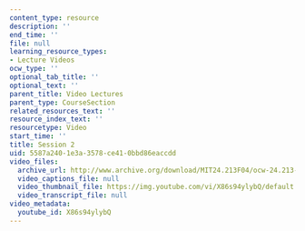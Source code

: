 ```yaml
---
content_type: resource
description: ''
end_time: ''
file: null
learning_resource_types:
- Lecture Videos
ocw_type: ''
optional_tab_title: ''
optional_text: ''
parent_title: Video Lectures
parent_type: CourseSection
related_resources_text: ''
resource_index_text: ''
resourcetype: Video
start_time: ''
title: Session 2
uid: 5587a240-1e3a-3578-ce41-0bbd86eaccdd
video_files:
  archive_url: http://www.archive.org/download/MIT24.213F04/ocw-24.213-21sep2004-220k.mp4
  video_captions_file: null
  video_thumbnail_file: https://img.youtube.com/vi/X86s94ylybQ/default.jpg
  video_transcript_file: null
video_metadata:
  youtube_id: X86s94ylybQ
---
```

